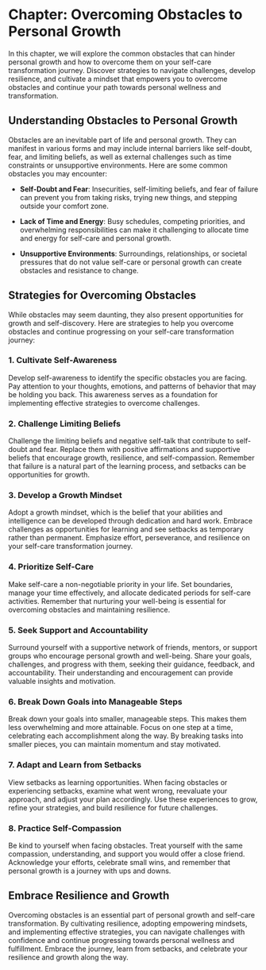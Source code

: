 Chapter: Overcoming Obstacles to Personal Growth
================================================

In this chapter, we will explore the common obstacles that can hinder personal growth and how to overcome them on your self-care transformation journey. Discover strategies to navigate challenges, develop resilience, and cultivate a mindset that empowers you to overcome obstacles and continue your path towards personal wellness and transformation.

Understanding Obstacles to Personal Growth
------------------------------------------

Obstacles are an inevitable part of life and personal growth. They can manifest in various forms and may include internal barriers like self-doubt, fear, and limiting beliefs, as well as external challenges such as time constraints or unsupportive environments. Here are some common obstacles you may encounter:

* **Self-Doubt and Fear**: Insecurities, self-limiting beliefs, and fear of failure can prevent you from taking risks, trying new things, and stepping outside your comfort zone.

* **Lack of Time and Energy**: Busy schedules, competing priorities, and overwhelming responsibilities can make it challenging to allocate time and energy for self-care and personal growth.

* **Unsupportive Environments**: Surroundings, relationships, or societal pressures that do not value self-care or personal growth can create obstacles and resistance to change.

Strategies for Overcoming Obstacles
-----------------------------------

While obstacles may seem daunting, they also present opportunities for growth and self-discovery. Here are strategies to help you overcome obstacles and continue progressing on your self-care transformation journey:

### 1. Cultivate Self-Awareness

Develop self-awareness to identify the specific obstacles you are facing. Pay attention to your thoughts, emotions, and patterns of behavior that may be holding you back. This awareness serves as a foundation for implementing effective strategies to overcome challenges.

### 2. Challenge Limiting Beliefs

Challenge the limiting beliefs and negative self-talk that contribute to self-doubt and fear. Replace them with positive affirmations and supportive beliefs that encourage growth, resilience, and self-compassion. Remember that failure is a natural part of the learning process, and setbacks can be opportunities for growth.

### 3. Develop a Growth Mindset

Adopt a growth mindset, which is the belief that your abilities and intelligence can be developed through dedication and hard work. Embrace challenges as opportunities for learning and see setbacks as temporary rather than permanent. Emphasize effort, perseverance, and resilience on your self-care transformation journey.

### 4. Prioritize Self-Care

Make self-care a non-negotiable priority in your life. Set boundaries, manage your time effectively, and allocate dedicated periods for self-care activities. Remember that nurturing your well-being is essential for overcoming obstacles and maintaining resilience.

### 5. Seek Support and Accountability

Surround yourself with a supportive network of friends, mentors, or support groups who encourage personal growth and well-being. Share your goals, challenges, and progress with them, seeking their guidance, feedback, and accountability. Their understanding and encouragement can provide valuable insights and motivation.

### 6. Break Down Goals into Manageable Steps

Break down your goals into smaller, manageable steps. This makes them less overwhelming and more attainable. Focus on one step at a time, celebrating each accomplishment along the way. By breaking tasks into smaller pieces, you can maintain momentum and stay motivated.

### 7. Adapt and Learn from Setbacks

View setbacks as learning opportunities. When facing obstacles or experiencing setbacks, examine what went wrong, reevaluate your approach, and adjust your plan accordingly. Use these experiences to grow, refine your strategies, and build resilience for future challenges.

### 8. Practice Self-Compassion

Be kind to yourself when facing obstacles. Treat yourself with the same compassion, understanding, and support you would offer a close friend. Acknowledge your efforts, celebrate small wins, and remember that personal growth is a journey with ups and downs.

Embrace Resilience and Growth
-----------------------------

Overcoming obstacles is an essential part of personal growth and self-care transformation. By cultivating resilience, adopting empowering mindsets, and implementing effective strategies, you can navigate challenges with confidence and continue progressing towards personal wellness and fulfillment. Embrace the journey, learn from setbacks, and celebrate your resilience and growth along the way.

